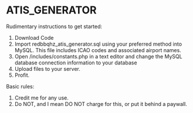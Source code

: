 # ATIS_GENERATOR

Rudimentary instructions to get started:
1. Download Code
2. Import redbbqhz_atis_generator.sql using your preferred method into MySQL. This file includes ICAO codes and associated airport names.
3. Open /includes/constants.php in a text editor and change the MySQL database connection information to your database
4. Upload files to your server.
5. Profit.

Basic rules:
1. Credit me for any use.
2. Do NOT, and I mean DO NOT charge for this, or put it behind a paywall.
